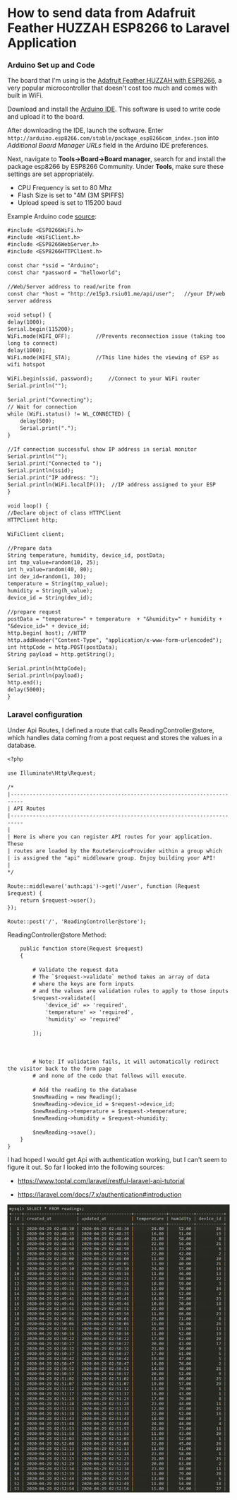 # How to send data from Adafruit Feather HUZZAH ESP8266 to Laravel Application


### Arduino Set up and Code
The board that I'm using is the
[Adafruit Feather HUZZAH with ESP8266](https://www.adafruit.com/product/2821), a very popular microcontroller that doesn't cost too much and comes with built in WiFi. 

Download and install the [Arduino IDE](https://www.arduino.cc/en/Main/Software). This software is used to write code and upload it to the board. 

After downloading the IDE, launch the software. Enter `http://arduino.esp8266.com/stable/package_esp8266com_index.json` into _Additional Board Manager URLs_ field in the Arduino IDE preferences.


Next, navigate to **Tools->Board->Board manager**, search for and install the package esp8266 by ESP8266 Community. Under **Tools**, make sure these settings are set appropriately. 

* CPU Frequency is set to 80 Mhz
* Flash Size is set to "4M (3M SPIFFS) 
* Upload speed is set to 115200 baud

Example Arduino code [source](https://github.com/bkolicoski/arduino-laravel-communication):
	
	#include <ESP8266WiFi.h>
	#include <WiFiClient.h> 
	#include <ESP8266WebServer.h>
	#include <ESP8266HTTPClient.h>
	
	const char *ssid = "Arduino";  
	const char *password = "helloworld";
	
	//Web/Server address to read/write from 
	const char *host = "http://e15p3.rsiu01.me/api/user";   //your IP/web server address

	void setup() {
	delay(1000);
	Serial.begin(115200);
	WiFi.mode(WIFI_OFF);        //Prevents reconnection issue (taking too long to connect)
	delay(1000);
	WiFi.mode(WIFI_STA);        //This line hides the viewing of ESP as wifi hotspot
	
	WiFi.begin(ssid, password);     //Connect to your WiFi router
	Serial.println("");
	
	Serial.print("Connecting");
	// Wait for connection
	while (WiFi.status() != WL_CONNECTED) {
		delay(500);
		Serial.print(".");
	}
	
	//If connection successful show IP address in serial monitor
	Serial.println("");
	Serial.print("Connected to ");
	Serial.println(ssid);
	Serial.print("IP address: ");
	Serial.println(WiFi.localIP());  //IP address assigned to your ESP
	}
	
	void loop() {
	//Declare object of class HTTPClient
	HTTPClient http;

	WiFiClient client;

	//Prepare data
	String temperature, humidity, device_id, postData; 
	int tmp_value=random(10, 25);
	int h_value=random(40, 80);
	int dev_id=random(1, 30);
	temperature = String(tmp_value);
	humidity = String(h_value);
	device_id = String(dev_id);
	
	//prepare request
	postData = "temperature=" + temperature  + "&humidity=" + humidity + "&device_id=" + device_id;
	http.begin( host); //HTTP
	http.addHeader("Content-Type", "application/x-www-form-urlencoded");
	int httpCode = http.POST(postData);
	String payload = http.getString();
	
	Serial.println(httpCode);
	Serial.println(payload);
	http.end();
	delay(5000);
	}

### Laravel configuration
Under Api Routes, I defined a route that calls ReadingController@store, which handles data coming from a post request and stores the values in a database. 
	
	<?php

	use Illuminate\Http\Request;

	/*
	|--------------------------------------------------------------------------
	| API Routes
	|--------------------------------------------------------------------------
	|
	| Here is where you can register API routes for your application. These
	| routes are loaded by the RouteServiceProvider within a group which
	| is assigned the "api" middleware group. Enjoy building your API!
	|
	*/

	Route::middleware('auth:api')->get('/user', function (Request $request) {
	    return $request->user();
	});

	Route::post('/', 'ReadingController@store');

ReadingController@store Method:
		
		public function store(Request $request)
		{
			
			# Validate the request data
			# The `$request->validate` method takes an array of data
			# where the keys are form inputs
			# and the values are validation rules to apply to those inputs
			$request->validate([
				'device_id' => 'required',
				'temperature' => 'required',
				'humidity' => 'required'
			
			]);
			
		

			# Note: If validation fails, it will automatically redirect the visitor back to the form page
			# and none of the code that follows will execute.

			# Add the reading to the database
			$newReading = new Reading();
			$newReading->device_id = $request->device_id;
			$newReading->temperature = $request->temperature;
			$newReading->humidity = $request->humidity;
		
			$newReading->save();
		}
	}



		


I had hoped I would get Api with authentication working, but I can't seem to figure it out. So far I looked into the following sources: 

* https://www.toptal.com/laravel/restful-laravel-api-tutorial

* https://laravel.com/docs/7.x/authentication#introduction

![database readings table](images/readings.png "Values stored in readings table")